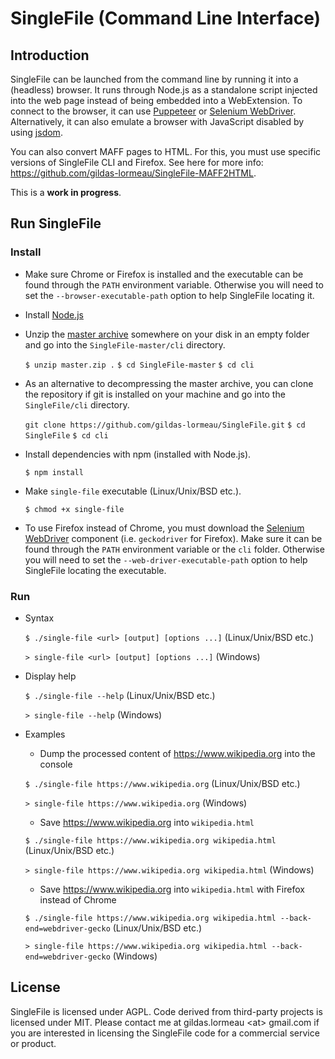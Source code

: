 # SingleFile (Command Line Interface)

## Introduction

SingleFile can be launched from the command line by running it into a (headless) browser. It runs through Node.js as a standalone script injected into the web page instead of being embedded into a WebExtension. To connect to the browser, it can use [Puppeteer](https://github.com/GoogleChrome/puppeteer) or [Selenium WebDriver](https://www.npmjs.com/package/selenium-webdriver). Alternatively, it can also emulate a browser with JavaScript disabled by using [jsdom](https://github.com/jsdom/jsdom).

You can also convert MAFF pages to HTML. For this, you must use specific versions of SingleFile CLI and Firefox. See here for more info: https://github.com/gildas-lormeau/SingleFile-MAFF2HTML.

This is a **work in progress**.

## Run SingleFile

### Install

- Make sure Chrome or Firefox is installed and the executable can be found through the `PATH` environment variable. Otherwise you will need to set the `--browser-executable-path` option to help SingleFile locating it.

- Install [Node.js](https://nodejs.org)

- Unzip the [master archive](https://github.com/gildas-lormeau/SingleFile/archive/master.zip) somewhere on your disk in an empty folder and go into the `SingleFile-master/cli` directory.

  `$ unzip master.zip .`
  `$ cd SingleFile-master`
  `$ cd cli`
  
- As an alternative to decompressing the master archive, you can clone the repository if git is installed on your machine and go into the `SingleFile/cli` directory.

  `git clone https://github.com/gildas-lormeau/SingleFile.git`
  `$ cd SingleFile`
  `$ cd cli`

- Install dependencies with npm (installed with Node.js).

  `$ npm install`
  
- Make `single-file` executable (Linux/Unix/BSD etc.).

  `$ chmod +x single-file`

- To use Firefox instead of Chrome, you must download the [Selenium WebDriver](https://www.npmjs.com/package/selenium-webdriver) component (i.e. `geckodriver` for Firefox).  Make sure it can be found through the `PATH` environment variable or the `cli` folder. Otherwise you will need to set the `--web-driver-executable-path` option to help SingleFile locating the executable.

### Run

- Syntax
 
  `$ ./single-file <url> [output] [options ...]` (Linux/Unix/BSD etc.)

  `> single-file <url> [output] [options ...]` (Windows)    

- Display help

  `$ ./single-file --help` (Linux/Unix/BSD etc.)

  `> single-file --help` (Windows)

- Examples

  - Dump the processed content of https://www.wikipedia.org into the console

  `$ ./single-file https://www.wikipedia.org` (Linux/Unix/BSD etc.)

  `> single-file https://www.wikipedia.org` (Windows)

  - Save https://www.wikipedia.org into `wikipedia.html`

  `$ ./single-file https://www.wikipedia.org wikipedia.html` (Linux/Unix/BSD etc.)
  
  `> single-file https://www.wikipedia.org wikipedia.html` (Windows)

  - Save https://www.wikipedia.org into `wikipedia.html` with Firefox instead of Chrome

  `$ ./single-file https://www.wikipedia.org wikipedia.html --back-end=webdriver-gecko` (Linux/Unix/BSD etc.)
  
  `> single-file https://www.wikipedia.org wikipedia.html --back-end=webdriver-gecko` (Windows)
  
## License

SingleFile is licensed under AGPL. Code derived from third-party projects is licensed under MIT. Please contact me at gildas.lormeau &lt;at&gt; gmail.com if you are interested in licensing the SingleFile code for a commercial service or product.
